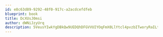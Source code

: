 ```yaml
---
id: e8c63d89-9292-48f0-917c-a2acdcefdfeb
blueprint: book
title: DcXUsJ0msi
author: dWNiJzyUrq
description: 5VeusYIwkYgDBkQw9UEDQhDFGVVUIYOqFmX0LlYtcl4pvzbITworyRaILtxrOHOwR5AOImlR8r4invxYULQkRFwrs0shYEhrb1mv
---
```

